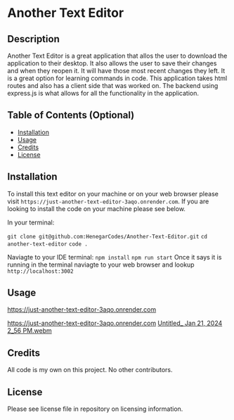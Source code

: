 # Another Text Editor

## Description

Another Text Editor is a great application that allos the user to download the application to their desktop. It also allows the user to save their changes and when they reopen it. It will have those most recent changes they left. It is a great option for learning commands in code. This application takes html routes and also has a client side that was worked on. The backend using express.js is what allows for all the functionality in the application.

## Table of Contents (Optional)


- [Installation](#installation)
- [Usage](#usage)
- [Credits](#credits)
- [License](#license)

## Installation

To install this text editor on your machine or on your web browser please visit `https://just-another-text-editor-3aqo.onrender.com`. If you are looking to install the code on your machine please see below.

In your terminal:

`git clone git@github.com:HenegarCodes/Another-Text-Editor.git`
`cd another-text-editor`
`code .`

Naviagte to your IDE terminal:
`npm install`
`npm run start`
Once it says it is running in the terminal naviagte to your web browser and lookup `http://localhost:3002`

## Usage
https://just-another-text-editor-3aqo.onrender.com


https://just-another-text-editor-3aqo.onrender.com
[Untitled_ Jan 21, 2024 2_56 PM.webm](https://github.com/HenegarCodes/Another-Text-Editor/assets/78831747/c7dfe997-508d-4044-b799-9f68aa6c2adb)

## Credits

All code is my own on this project. No other contributors.

## License

Please see license file in repository on licensing information.


